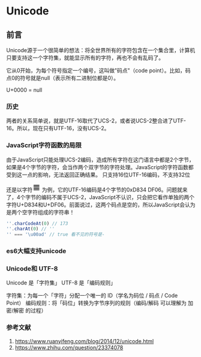 # Unicode

## 前言

Unicode源于一个很简单的想法：将全世界所有的字符包含在一个集合里，计算机只要支持这一个字符集，就能显示所有的字符，再也不会有乱码了。

它从0开始，为每个符号指定一个编号，这叫做"码点"（code point）。比如，码点0的符号就是null（表示所有二进制位都是0）。

U+0000 = null

### 历史

两者的关系简单说，就是UTF-16取代了UCS-2，或者说UCS-2整合进了UTF-16。所以，现在只有UTF-16，没有UCS-2。

### JavaScript字符函数的局限

由于JavaScript只能处理UCS-2编码，造成所有字符在这门语言中都是2个字节，如果是4个字节的字符，会当作两个双字节的字符处理。JavaScript的字符函数都受到这一点的影响，无法返回正确结果。
只支持16位UTF-16编码，不支持32位

还是以字符![icon][base64str]
为例，它的UTF-16编码是4个字节的0xD834 DF06。问题就来了，4个字节的编码不属于UCS-2，JavaScript不认识，只会把它看作单独的两个字符U+D834和U+DF06。前面说过，这两个码点是空的，所以JavaScript会认为是两个空字符组成的字符串！

```js
'­'.charCodeAt(0) // 173
'­'.charAt(0) // ''
'­' === '\u00ad' // true 看不见的符号是-

```

### es6大幅支持unicode

### Unicode和  UTF-8

Unicode 是「字符集」
UTF-8 是「编码规则」

字符集：为每一个「字符」分配一个唯一的 ID（学名为码位 / 码点 / Code Point）
编码规则：将「码位」转换为字节序列的规则（编码/解码 可以理解为 加密/解密 的过程）

### 参考文献

1. <https://www.ruanyifeng.com/blog/2014/12/unicode.html>
2. <https://www.zhihu.com/question/23374078>

[base64str]:data:image/png;base64,iVBORw0KGgoAAAANSUhEUgAAABUAAAAWCAYAAAAvg9c4AAAAWklEQVQ4T2P8DwQMVAaMQ8/Qv3//Mnz//p3sgODh4YHrhXv/wIEDDI6OjmQb+vr1awYRERGwftoaSrYTsWiEu3Q0TKkWrKNhSsNSajSdUj+dUs1E5KJv0BsKAPvEn7+vXHZxAAAAAElFTkSuQmCC
